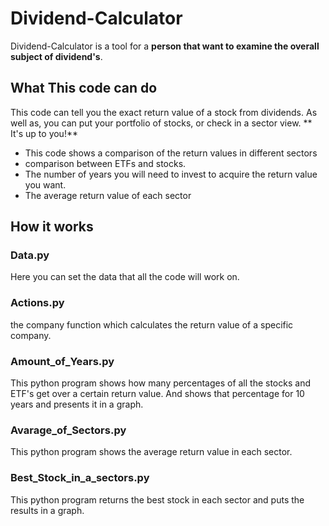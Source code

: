 # Dividend-Calculator
Dividend-Calculator is a tool for a **person that want to examine the overall subject of dividend's**. 
## What This code can do 
This code can tell you the exact return value of a stock from dividends. 
As well as, you can put your portfolio of stocks, or check in a sector view. ** It's up to you!**
* This code shows a comparison of the return values in different sectors 
* comparison between ETFs and stocks.
* The number of years you will need to invest to acquire the return value you want. 
* The average return value of each sector
## How it works 
### Data.py
Here you can set the data that all the code will work on.
### Actions.py
the company function which calculates the return value of a specific company.
### Amount_of_Years.py
This python program shows how many percentages of all the stocks and ETF's get over a certain return value.
And shows that percentage for 10 years and presents it in a graph.
### Avarage_of_Sectors.py
This python program shows the average return value in each sector.
### Best_Stock_in_a_sectors.py
This python program returns the best stock in each sector and puts the results in a graph.
